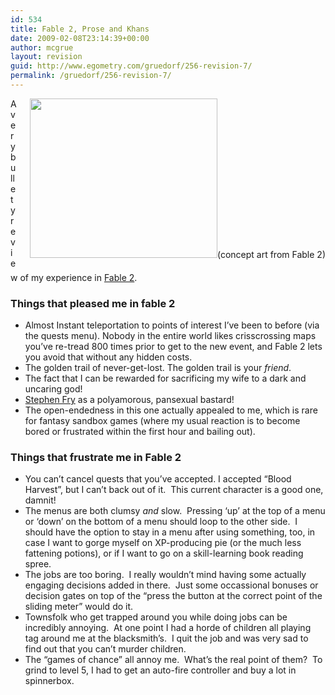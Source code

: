 ```yaml
---
id: 534
title: Fable 2, Prose and Khans
date: 2009-02-08T23:14:39+00:00
author: mcgrue
layout: revision
guid: http://www.egometry.com/gruedorf/256-revision-7/
permalink: /gruedorf/256-revision-7/
---
```

<div style="margin-left:20px; margin-bottom: 20px; float: right;">
  <img src="http://www.egometry.com/i/2009/02/fable2-300x255.jpg" alt="" title="fable2" width="300" height="255" class="alignnone size-medium wp-image-531" />(concept art from Fable 2)
</div>

A very bullety review of my experience in <a href=http://www.lionhead.com/fable2/Default.aspx>Fable 2</a>.

### Things that pleased me in fable 2

<div>
  <ul>
    <li>
      Almost Instant teleportation to points of interest I&#8217;ve been to before (via the quests menu). Nobody in the entire world likes crisscrossing maps you&#8217;ve re-tread 800 times prior to get to the new event, and Fable 2 lets you avoid that without any hidden costs.
    </li>
    <li>
      The golden trail of never-get-lost. The golden trail is your <i>friend</i>.
    </li>
    <li>
      The fact that I can be rewarded for sacrificing my wife to a dark and uncaring god!
    </li>
    <li>
      <a href="http://www.stephenfry.com/">Stephen Fry</a> as a polyamorous, pansexual bastard!
    </li>
    <li>
      The open-endedness in this one actually appealed to me, which is rare for fantasy sandbox games (where my usual reaction is to become bored or frustrated within the first hour and bailing out).
    </li>
  </ul>
</div>

### Things that frustrate me in Fable 2

<div>
  <ul>
    <li>
      You can&#8217;t cancel quests that you&#8217;ve accepted. I accepted &#8220;Blood Harvest&#8221;, but I can&#8217;t back out of it.  This current character is a good one, damnit!
    </li>
    <li>
      The menus are both clumsy <em>and</em> slow.  Pressing &#8216;up&#8217; at the top of a menu or &#8216;down&#8217; on the bottom of a menu should loop to the other side.  I should have the option to stay in a menu after using something, too, in case I want to gorge myself on XP-producing pie (or the much less fattening potions), or if I want to go on a skill-learning book reading spree.  
    </li>
    <li>
      The jobs are too boring.  I really wouldn&#8217;t mind having some actually engaging decisions added in there.  Just some occassional bonuses or decision gates on top of the &#8220;press the button at the correct point of the sliding meter&#8221; would do it.
    </li>
    <li>
      Townsfolk who get trapped around you while doing jobs can be incredibly annoying.  At one point I had a horde of children all playing tag around me at the blacksmith&#8217;s.  I quit the job and was very sad to find out that you can&#8217;t murder children.
    </li>
    <li>
      The &#8220;games of chance&#8221; all annoy me.  What&#8217;s the real point of them?  To grind to level 5, I had to get an auto-fire controller and buy a lot in spinnerbox.
    </li>
  </ul>
</div>